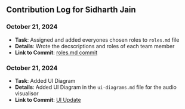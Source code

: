 ## Contribution Log for Sidharth Jain

### October 21, 2024

- **Task**: Assigned and added everyones chosen roles to `roles.md` file
- **Details**: Wrote the decscriptions and roles of each team member
- **Link to Commit**: [roles.md commit](https://github.com/johncle/CS326Team7/commit/08764e1af923331a7d3c0626fd16149390b0117e)

### October 21, 2024

- **Task**: Added UI Diagram
- **Details**: Added UI Diagram in the `ui-diagrams.md` file for the audio visualisor
- **Link to Commit**: [UI Update](https://github.com/johncle/CS326Team7/commit/6e001951e996431e2da3360ad8641e88f0750e73)
